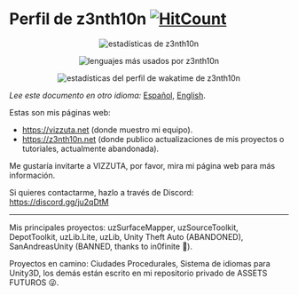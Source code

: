 <!--
**z3nth10n/z3nth10n** is a ✨ _special_ ✨ repository because its `README.md` (this file) appears on your GitHub profile.

Here are some ideas to get you started:

- 🔭 I’m currently working on ...
- 🌱 I’m currently learning ...
- 👯 I’m looking to collaborate on ...
- 🤔 I’m looking for help with ...
- 💬 Ask me about ...
- 📫 How to reach me: ...
- 😄 Pronouns: ...
- ⚡ Fun fact: ...
-->

# Perfil de z3nth10n [![HitCount](http://hits.dwyl.com/z3nth10n/z3nth10n.svg)](http://hits.dwyl.com/z3nth10n/z3nth10n)

<p align="center">
  <img src="https://github-readme-stats.vercel.app/api?username=z3nth10n&show_icons=true&theme=maroongold" alt="estadísticas de z3nth10n">
</p>

<p align="center">
  <img src="https://github-readme-stats.vercel.app/api/top-langs/?username=z3nth10n&layout=compact&theme=maroongold" alt="lenguajes más usados por z3nth10n">
</p>

<p align="center">
  <img src="https://github-readme-stats.vercel.app/api/wakatime?username=z3nth10n&theme=maroongold" alt="estadísticas del perfil de wakatime de z3nth10n">
</p>

*Lee este documento en otro idioma:* [Español](https://github.com/z3nth10n/z3nth10n/README.es.md), [English](https://github.com/z3nth10n/z3nth10n/README.md).

Estas son mis páginas web:

- https://vizzuta.net (donde muestro mi equipo).
- https://z3nth10n.net (donde publico actualizaciones de mis proyectos o tutoriales, actualmente abandonada).

Me gustaría invitarte a VIZZUTA, por favor, mira mi página web para más información.

Si quieres contactarme, hazlo a través de Discord: https://discord.gg/ju2qDtM

---

Mis principales proyectos: uzSurfaceMapper, uzSourceToolkit, DepotToolkit, uzLib.Lite, uzLib, Unity Theft Auto (ABANDONED), SanAndreasUnity (BANNED, thanks to in0finite 🤬).

Proyectos en camino: Ciudades Procedurales, Sistema de idiomas para Unity3D, los demás están escrito en mi repositorio privado de ASSETS FUTUROS 😜.
